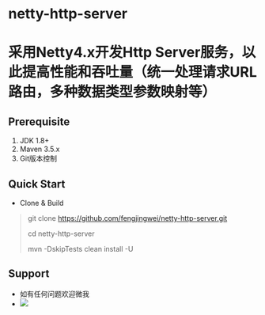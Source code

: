 # netty-http-server
# 采用Netty4.x开发Http Server服务，以此提高性能和吞吐量（统一处理请求URL路由，多种数据类型参数映射等） #

## Prerequisite ##
1. JDK 1.8+
2. Maven 3.5.x
3. Git版本控制

## Quick Start ##
- Clone & Build
> git clone https://github.com/fengjingwei/netty-http-server.git
> 
> cd netty-http-server
> 
> mvn -DskipTests clean install -U

## Support ##
- 如有任何问题欢迎微我
- ![](https://github.com/fengjingwei/Docs/raw/master/wechat.jpg)
